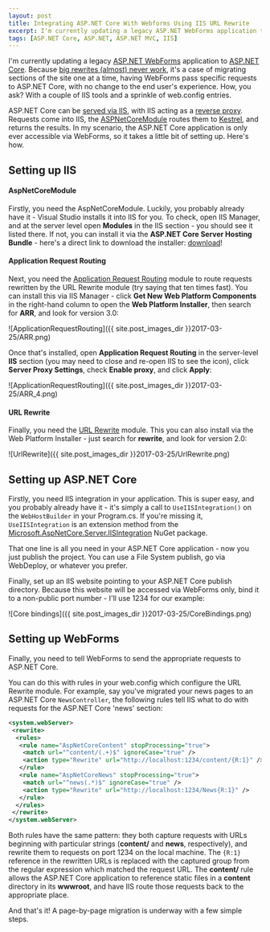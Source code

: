 ```yaml
---
layout: post
title: Integrating ASP.NET Core With Webforms Using IIS URL Rewrite
excerpt: I'm currently updating a legacy ASP.NET WebForms application to ASP.NET Core. Because big rewrites (almost) never work, it's a case of migrating sections of the site one at a time, having WebForms pass specific requests to ASP.NET Core, with no change to the end user's experience. Here's how.
tags: [ASP.NET Core, ASP.NET, ASP.NET MVC, IIS]
---
```


I'm currently updating a legacy [ASP.NET WebForms](https://www.asp.net/web-forms) application to 
[ASP.NET Core](https://www.asp.net/core). Because [big rewrites (almost) never work](https://www.joelonsoftware.com/2000/04/06/things-you-should-never-do-part-i),
it's a case of migrating sections of the site one at a time, having WebForms pass specific requests to ASP.NET Core, with no change to the end user's experience. How, you ask? With a couple of IIS tools and a sprinkle of web.config entries.

ASP.NET Core can be [served via IIS](https://docs.microsoft.com/en-us/aspnet/core/fundamentals/servers),
with IIS acting as a [reverse proxy](https://en.wikipedia.org/wiki/Reverse_proxy). Requests come 
into IIS, the [ASPNetCoreModule](https://docs.microsoft.com/en-us/aspnet/core/fundamentals/servers/aspnet-core-module)
routes them to [Kestrel](https://docs.microsoft.com/en-us/aspnet/core/fundamentals/servers/kestrel),
and returns the results. In my scenario, the ASP.NET Core application is only ever accessible via 
WebForms, so it takes a little bit of setting up. Here's how.

## Setting up IIS

#### AspNetCoreModule

Firstly, you need the AspNetCoreModule. Luckily, you probably already have it - Visual Studio 
installs it into IIS for you. To check, open IIS Manager, and at the server level open **Modules** 
in the IIS section - you should see it listed there. If not, you can install it via the **ASP.NET 
Core Server Hosting Bundle** - here's a direct link to download the installer: [download](https://go.microsoft.com/fwlink/?linkid=837808)!

#### Application Request Routing

Next, you need the [Application Request Routing](https://www.iis.net/downloads/microsoft/application-request-routing)
module to route requests rewritten by the URL Rewrite module (try saying that ten times fast). You 
can install this via IIS Manager - click **Get New Web Platform Components** in the right-hand 
column to open the **Web Platform Installer**, then search for **ARR**, and look for version 3.0:

![ApplicationRequestRouting]({{ site.post_images_dir }}2017-03-25/ARR.png)

Once that's installed, open **Application Request Routing** in the server-level **IIS** section (you 
may need to close and re-open IIS to see the icon), click **Server Proxy Settings**, check **Enable 
proxy**, and click **Apply**:

![ApplicationRequestRouting]({{ site.post_images_dir }}2017-03-25/ARR_4.png)

#### URL Rewrite

Finally, you need the [URL Rewrite](https://www.iis.net/downloads/microsoft/url-rewrite) module. 
This you can also install via the Web Platform Installer - just search for **rewrite**, and look 
for version 2.0:

![UrlRewrite]({{ site.post_images_dir }}2017-03-25/UrlRewrite.png)

## Setting up ASP.NET Core

Firstly, you need IIS integration in your application. This is super easy, and you probably already 
have it - it's simply a call to `UseIISIntegration()` on the `WebHostBuilder` in your Program.cs.
If you're missing it, `UseIISIntegration` is an extension method from the 
[Microsoft.AspNetCore.Server.IISIntegration](https://www.nuget.org/packages/Microsoft.AspNetCore.Server.IISIntegration) 
NuGet package.

That one line is all you need in your ASP.NET Core application - now you just publish the project. 
You can use a File System publish, go via WebDeploy, or whatever you prefer.

Finally, set up an IIS website pointing to your ASP.NET Core publish directory. Because this 
website will be accessed via WebForms only, bind it to a non-public port number - I'll use 1234 for 
our example:

![Core bindings]({{ site.post_images_dir }}2017-03-25/CoreBindings.png)

## Setting up WebForms

Finally, you need to tell WebForms to send the appropriate requests to ASP.NET Core.

You can do this with rules in your web.config which configure the URL Rewrite module. For example, 
say you've migrated your news pages to an ASP.NET Core `NewsController`, the following rules tell 
IIS what to do with requests for the ASP.NET Core 'news' section:

```xml
<system.webServer>
 <rewrite>
  <rules>
   <rule name="AspNetCoreContent" stopProcessing="true">
    <match url="^content/(.+)$" ignoreCase="true" />
    <action type="Rewrite" url="http://localhost:1234/content/{R:1}" />
   </rule>
   <rule name="AspNetCoreNews" stopProcessing="true">
    <match url="^news(.*)$" ignoreCase="true" />
    <action type="Rewrite" url="http://localhost:1234/News{R:1}" />
   </rule>
  </rules>
 </rewrite>
</system.webServer>
```

Both rules have the same pattern: they both capture requests with URLs beginning with particular 
strings (**content/** and **news**, respectively), and rewrite them to requests on port 1234 on the 
local machine. The `{R:1}` reference in the rewritten URLs is replaced with the captured group from 
the regular expression which matched the request URL. The **content/** rule allows the ASP.NET Core 
application to reference static files in a **content** directory in its **wwwroot**, and have IIS 
route those requests back to the appropriate place.

And that's it! A page-by-page migration is underway with a few simple steps.